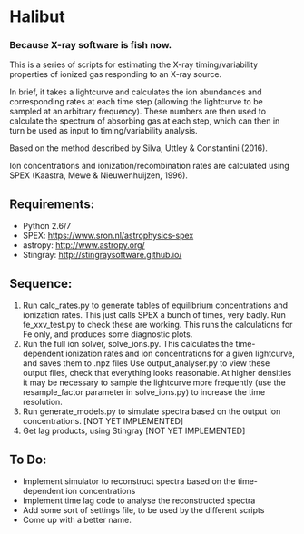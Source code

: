 # Halibut
### Because X-ray software is fish now.

This is a series of scripts for estimating the X-ray timing/variability properties of ionized gas responding to an X-ray source. 

In brief, it takes a lightcurve and calculates the ion abundances and corresponding rates at each time step (allowing the lightcurve to be sampled at an arbitrary frequency). These numbers are then used to calculate the spectrum of absorbing gas at each step, which can then in turn be used as input to timing/variability analysis.

Based on the method described by Silva, Uttley & Constantini (2016).

Ion concentrations and ionization/recombination rates are calculated using SPEX (Kaastra, Mewe & Nieuwenhuijzen, 1996).

## Requirements:
* Python 2.6/7
* SPEX: https://www.sron.nl/astrophysics-spex
* astropy: http://www.astropy.org/
* Stingray: http://stingraysoftware.github.io/

## Sequence:
1. Run calc_rates.py to generate tables of equilibrium concentrations and ionization rates. This just calls SPEX a bunch of times, very badly.
     Run fe_xxv_test.py to check these are working. This runs the calculations for Fe only, and produces some diagnostic plots.
2. Run the full ion solver, solve_ions.py. This calculates the time-dependent ionization rates and ion concentrations for a given lightcurve, and saves them to .npz files
     Use output_analyser.py to view these output files, check that everything looks reasonable. At higher densities it may be necessary to sample the lightcurve more frequently (use the resample_factor parameter in solve_ions.py) to increase the time resolution.
3. Run generate_models.py to simulate spectra based on the output ion concentrations. [NOT YET IMPLEMENTED]
4. Get lag products, using Stingray [NOT YET IMPLEMENTED]

## To Do:
* Implement simulator to reconstruct spectra based on the time-dependent ion concentrations
* Implement time lag code to analyse the reconstructed spectra
* Add some sort of settings file, to be used by the different scripts
* Come up with a better name.
